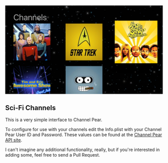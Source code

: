 ![Screenshot](https://raw.githubusercontent.com/gabek/scifi-channels/master/screenshot.png)

## Sci-Fi Channels
This is a very simple interface to Channel Pear.

To configure for use with your channels edit the Info.plist with your Channel Pear User ID and Password.  These values can be found at the [Channel Pear API site](https://channelpear.com/api/).

I can't imagine any additional functionality, really, but if you're interested in adding some, feel free to send a Pull Request.